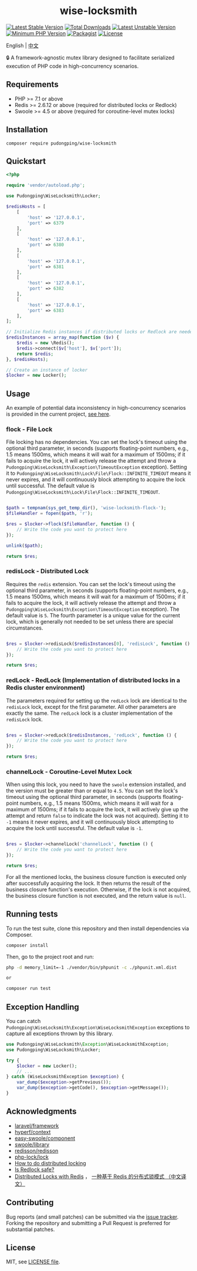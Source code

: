 <h1 align="center">wise-locksmith</h1>

<p align="center">

[![Latest Stable Version](https://poser.pugx.org/pudongping/wise-locksmith/v/stable.svg)](https://packagist.org/packages/pudongping/wise-locksmith) 
[![Total Downloads](https://poser.pugx.org/pudongping/wise-locksmith/downloads.svg)](https://packagist.org/packages/pudongping/wise-locksmith)
[![Latest Unstable Version](https://poser.pugx.org/pudongping/wise-locksmith/v/unstable.svg)](https://packagist.org/packages/pudongping/wise-locksmith)
[![Minimum PHP Version](http://img.shields.io/badge/php-%3E%3D%207.1-8892BF.svg)](https://php.net/)
[![Packagist](https://img.shields.io/packagist/v/pudongping/wise-locksmith.svg)](https://github.com/pudongping/wise-locksmith)
[![License](https://poser.pugx.org/pudongping/wise-locksmith/license)](https://packagist.org/packages/pudongping/wise-locksmith)

</p>

English | [中文](./README-ZH.md)

:lock: A framework-agnostic mutex library designed to facilitate serialized execution of PHP code in high-concurrency scenarios.

## Requirements

- PHP >= 7.1 or above
- Redis >= 2.6.12 or above (required for distributed locks or Redlock)
- Swoole >= 4.5 or above (required for coroutine-level mutex locks)

## Installation

```shell
composer require pudongping/wise-locksmith
```

## Quickstart

```php
<?php

require 'vendor/autoload.php';

use Pudongping\WiseLocksmith\Locker;

$redisHosts = [
    [
        'host' => '127.0.0.1',
        'port' => 6379
    ],
    [
        'host' => '127.0.0.1',
        'port' => 6380
    ],
    [
        'host' => '127.0.0.1',
        'port' => 6381
    ],
    [
        'host' => '127.0.0.1',
        'port' => 6382
    ],
    [
        'host' => '127.0.0.1',
        'port' => 6383
    ],
];

// Initialize Redis instances if distributed locks or Redlock are needed; otherwise, you can skip this step
$redisInstances = array_map(function ($v) {
    $redis = new \Redis();
    $redis->connect($v['host'], $v['port']);
    return $redis;
}, $redisHosts);

// Create an instance of locker
$locker = new Locker();
```

## Usage

An example of potential data inconsistency in high-concurrency scenarios is provided in the current project, [see here](./examples).

### flock - File Lock

File locking has no dependencies. You can set the lock's timeout using the optional third parameter, in seconds (supports floating-point numbers, e.g., 1.5 means 1500ms, which means it will wait for a maximum of 1500ms; if it fails to acquire the lock, it will actively release the attempt and throw a `Pudongping\WiseLocksmith\Exception\TimeoutException` exception).
Setting it to `Pudongping\WiseLocksmith\Lock\File\Flock::INFINITE_TIMEOUT` means it never expires, and it will continuously block attempting to acquire the lock until successful. The default value is `Pudongping\WiseLocksmith\Lock\File\Flock::INFINITE_TIMEOUT`.

```php

$path = tempnam(sys_get_temp_dir(), 'wise-locksmith-flock-');
$fileHandler = fopen($path, 'r');

$res = $locker->flock($fileHandler, function () {
    // Write the code you want to protect here
});

unlink($path);

return $res;
```

### redisLock - Distributed Lock

Requires the `redis` extension. You can set the lock's timeout using the optional third parameter, in seconds (supports floating-point numbers, e.g., 1.5 means 1500ms, which means it will wait for a maximum of 1500ms; if it fails to acquire the lock, it will actively release the attempt and throw a `Pudongping\WiseLocksmith\Exception\TimeoutException` exception).
The default value is `5`. The fourth parameter is a unique value for the current lock, which is generally not needed to be set unless there are special circumstances.

```php

$res = $locker->redisLock($redisInstances[0], 'redisLock', function () {
    // Write the code you want to protect here
});

return $res;
```

### redLock - RedLock (Implementation of distributed locks in a Redis cluster environment)

The parameters required for setting up the `redLock` lock are identical to the `redisLock` lock, except for the first parameter. All other parameters are exactly the same. The `redLock` lock is a cluster implementation of the `redisLock` lock.

```php

$res = $locker->redLock($redisInstances, 'redLock', function () {
    // Write the code you want to protect here
});

return $res;
```

### channelLock - Coroutine-Level Mutex Lock

When using this lock, you need to have the `swoole` extension installed, and the version must be greater than or equal to `4.5`. You can set the lock's timeout using the optional third parameter, in seconds (supports floating-point numbers, e.g., 1.5 means 1500ms, which means it will wait for a maximum of 1500ms; if it fails to acquire the lock, it will actively give up the attempt and return `false` to indicate the lock was not acquired).
Setting it to `-1` means it never expires, and it will continuously block attempting to acquire the lock until successful. The default value is `-1`.

```php

$res = $locker->channelLock('channelLock', function () {
    // Write the code you want to protect here
});

return $res;
```

For all the mentioned locks, the business closure function is executed only after successfully acquiring the lock. It then returns the result of the business closure function's execution. Otherwise, if the lock is not acquired, the business closure function is not executed, and the return value is `null`.

## Running tests

To run the test suite, clone this repository and then install dependencies via Composer.

```sh
composer install
```

Then, go to the project root and run:

```bash
php -d memory_limit=-1 ./vendor/bin/phpunit -c ./phpunit.xml.dist

or 

composer run test
```

## Exception Handling

You can catch `Pudongping\WiseLocksmith\Exception\WiseLocksmithException` exceptions to capture all exceptions thrown by this library.

```php
use Pudongping\WiseLocksmith\Exception\WiseLocksmithException;
use Pudongping\WiseLocksmith\Locker;

try {
    $locker = new Locker();
    // ...
} catch (WiseLocksmithException $exception) {
    var_dump($exception->getPrevious());
    var_dump($exception->getCode(), $exception->getMessage());
}

```

## Acknowledgments

- [laravel/framework](https://github.com/laravel/framework)
- [hyperf/context](https://github.com/hyperf/context)
- [easy-swoole/component](https://github.com/easy-swoole/component)
- [swoole/library](https://github.com/swoole/library)
- [redisson/redisson](https://github.com/redisson/redisson)
- [php-lock/lock](https://github.com/php-lock/lock)
- [How to do distributed locking](https://martin.kleppmann.com/2016/02/08/how-to-do-distributed-locking.html)
- [Is Redlock safe?](http://antirez.com/news/101)
- [Distributed Locks with Redis](https://redis.io/docs/manual/patterns/distributed-locks/) ， [一种基于 Redis 的分布式锁模式
  （中文译文）](https://learnku.com/database/t/71960)

## Contributing

Bug reports (and small patches) can be submitted via the [issue tracker](https://github.com/pudongping/wise-locksmith/issues). Forking the repository and submitting a Pull Request is preferred for substantial patches.

## License

MIT, see [LICENSE file](LICENSE).
